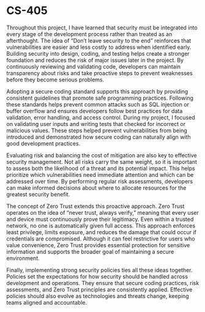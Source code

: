 # CS-405

Throughout this project, I have learned that security must be integrated into every stage of the development process rather than treated as an afterthought. The idea of “Don’t leave security to the end” reinforces that vulnerabilities are easier and less costly to address when identified early. Building security into design, coding, and testing helps create a stronger foundation and reduces the risk of major issues later in the project. By continuously reviewing and validating code, developers can maintain transparency about risks and take proactive steps to prevent weaknesses before they become serious problems.

Adopting a secure coding standard supports this approach by providing consistent guidelines that promote safe programming practices. Following these standards helps prevent common attacks such as SQL injection or buffer overflow and ensures developers follow best practices for data validation, error handling, and access control. During my project, I focused on validating user inputs and writing tests that checked for incorrect or malicious values. These steps helped prevent vulnerabilities from being introduced and demonstrated how secure coding can naturally align with good development practices.

Evaluating risk and balancing the cost of mitigation are also key to effective security management. Not all risks carry the same weight, so it is important to assess both the likelihood of a threat and its potential impact. This helps prioritize which vulnerabilities need immediate attention and which can be addressed over time. By performing regular risk assessments, developers can make informed decisions about where to allocate resources for the greatest security benefit.

The concept of Zero Trust extends this proactive approach. Zero Trust operates on the idea of “never trust, always verify,” meaning that every user and device must continuously prove their legitimacy. Even within a trusted network, no one is automatically given full access. This approach enforces least privilege, limits exposure, and reduces the damage that could occur if credentials are compromised. Although it can feel restrictive for users who value convenience, Zero Trust provides essential protection for sensitive information and supports the broader goal of maintaining a secure environment.

Finally, implementing strong security policies ties all these ideas together. Policies set the expectations for how security should be handled across development and operations. They ensure that secure coding practices, risk assessments, and Zero Trust principles are consistently applied. Effective policies should also evolve as technologies and threats change, keeping teams aligned and accountable.
